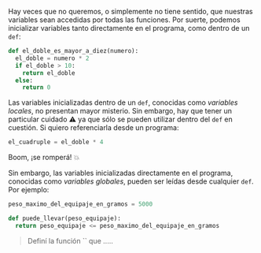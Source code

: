 Hay veces que no queremos, o simplemente no tiene sentido, que nuestras variables sean accedidas por todas las funciones. Por suerte, podemos inicializar variables tanto directamente en el programa, como dentro de un `def`:

```python
def el_doble_es_mayor_a_diez(numero):
  el_doble = numero * 2
  if el_doble > 10:
    return el_doble
  else:
    return 0
```

Las variables inicializadas dentro de un `def`, conocidas como _variables locales_, no presentan mayor misterio. Sin embargo, hay que tener un particular cuidado :warning: ya que sólo se pueden utilizar dentro del `def` en cuestión. Si quiero referenciarla desde un programa:

```python
el_cuadruple = el_doble * 4
```

Boom, ¡se romperá! :collision:

Sin embargo, las variables inicializadas directamente en el programa, conocidas como _variables globales_, pueden ser leídas desde cualquier `def`. Por ejemplo:

```python
peso_maximo_del_equipaje_en_gramos = 5000

def puede_llevar(peso_equipaje):
  return peso_equipaje <= peso_maximo_del_equipaje_en_gramos
````
 
> Definí la función `` que .....